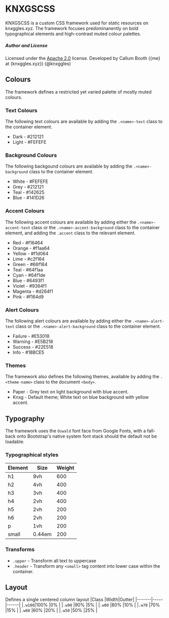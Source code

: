 # KNXGSCSS

KNXGSCSS is a custom CSS framework used for static resources on knxggles.xyz. The framework focuses predominanently on bold typographical elements and high-contrast muted colour palettes.

##### Author and License
Licensed under the [Apache 2.0](http://www.apache.org/licenses/LICENSE-2.0.txt) license.
Developed by Callum Booth ({me} at {knxggles.xyz}) (@knxggles)

## Colours
The framework defines a restricted yet varied palette of mostly muted colours.

### Text Colours
The following text colours are available by adding the `.<name>-text` class to the container element.

 - Dark - #212121
 - Light - #FEFEFE

### Background Colours
The following backgound colours are available by adding the `.<name>-background` class to the container element.

 - White - #FEFEFE
 - Grey - #212121
 - Teal - #142625
 - Blue - #141D26

### Accent Colours
The following accent colours are available by adding either the `.<name>-accent-text` class or the `.<name>-accent-background` class to the container element, and adding the `.accent` class to the relevant element.

- Red - #f16464
- Orange - #f1aa64
- Yellow - #f1d064
- Lime - #c2f164
- Green - #66f164
- Teal - #64f1aa
- Cyan - #64f1de
- Blue - #6493f1
- Violet - #9364f1
- Magenta - #d264f1
- Pink - #f164d9

### Alert Colours
The following alert colours are available by adding either the `.<name>-alert-text` class or the `.<name>-alert-background` class to the container element.

- Failure - #E53018
- Warning - #E5B218
- Success - #22E518
- Info - #18BCE5

### Themes
The framework also defines the following themes, available by adding the `.<theme-name>` class to the document `<body>`.

 - Paper - Grey text on light background with blue accent.
 - Knxg - Default theme; White text on blue background with yellow accent.

## Typography
The framework uses the `Oswald` font face from Google Fonts, with a fall-back onto Bootstrap's native system font stack should the default not be loadable.

### Typographical styles
|Element|Size   |Weight|
|-------|-------|------|
|h1     |9vh    |600   |
|h2     |4vh    |400   |
|h3     |3vh    |400   |
|h4     |2vh    |400   |
|h5     |2vh    |200   |
|h6     |2vh    |200   |
|p      |1vh    |200   |
|small  |0.44em |200   |

### Transforms

- `.upper` - Transform all text to uppercase
- `.header` - Transform any `<small>` tag content into lower case within the container.

## Layout
Defines a single centered column layout
|Class  |Width|Gutter|
|-------|-----|------|
|`.w100`|100% |0%    |
|`.w90` |90%  |5%    |
|`.w80` |80%  |10%   |
|`.w70` |70%  |15%   |
|`.w60` |60%  |20%   |
|`.w50` |50%  |25%   |

